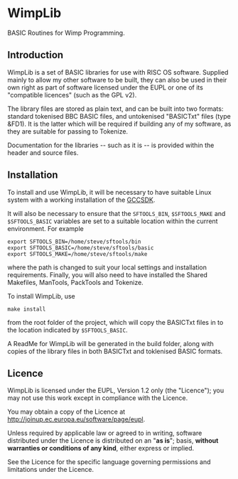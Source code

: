 WimpLib
=======

BASIC Routines for Wimp Programming.


Introduction
------------

WimpLib is a set of BASIC libraries for use with RISC OS software. Supplied mainly to allow my other software to be built, they can also be used in their own right as part of software licensed under the EUPL or one of its "compatible licences" (such as the GPL v2).

The library files are stored as plain text, and can be built into two formats: standard tokenised BBC BASIC files, and untokenised "BASICTxt" files (type &FD1). It is the latter which will be required if building any of my software, as they are suitable for passing to Tokenize.

Documentation for the libraries -- such as it is -- is provided within the header and source files.


Installation
------------

To install and use WimpLib, it will be necessary to have suitable Linux system with a working installation of the [GCCSDK](http://www.riscos.info/index.php/GCCSDK).

It will also be necessary to ensure that the `SFTOOLS_BIN`, `$SFTOOLS_MAKE` and `$SFTOOLS_BASIC` variables are set to a suitable location within the current environment. For example

	export SFTOOLS_BIN=/home/steve/sftools/bin
	export SFTOOLS_BASIC=/home/steve/sftools/basic
	export SFTOOLS_MAKE=/home/steve/sftools/make

where the path is changed to suit your local settings and installation requirements. Finally, you will also need to have installed the Shared Makefiles, ManTools, PackTools and Tokenize.

To install WimpLib, use

	make install

from the root folder of the project, which will copy the BASICTxt files in to the location indicated by `$SFTOOLS_BASIC`.

A ReadMe for WimpLib will be generated in the build folder, along with copies of the library files in both BASICTxt and toklenised BASIC formats.


Licence
-------

WimpLib is licensed under the EUPL, Version 1.2 only (the "Licence"); you may not use this work except in compliance with the Licence.

You may obtain a copy of the Licence at <http://joinup.ec.europa.eu/software/page/eupl>.

Unless required by applicable law or agreed to in writing, software distributed under the Licence is distributed on an "**as is**"; basis, **without warranties or conditions of any kind**, either express or implied.

See the Licence for the specific language governing permissions and limitations under the Licence.